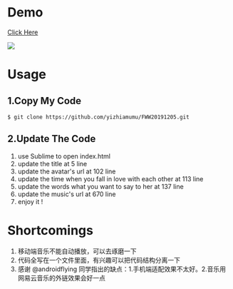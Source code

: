 
# Demo
[Click Here](http://codingxiaxw.cn/HappyBirthday)  

![](http://od2xrf8gr.bkt.clouddn.com/happybirthday.jpg)

# Usage
## 1.Copy My Code
`$ git clone https://github.com/yizhiamumu/FWW20191205.git`

## 2.Update The Code

1. use Sublime to open index.html
2. update the title at 5 line
3. update the avatar's url at 102 line
4. update the time when you fall in love with each other at 113 line
5. update the words what you want to say to her at 137 line
6. update the music's url at 670 line
7. enjoy it !

# Shortcomings

1. 移动端音乐不能自动播放，可以去琢磨一下
2. 代码全写在一个文件里面，有兴趣可以把代码结构分离一下
3. 感谢 @androidflying 同学指出的缺点：1.手机端适配效果不太好。2.音乐用网易云音乐的外链效果会好一点